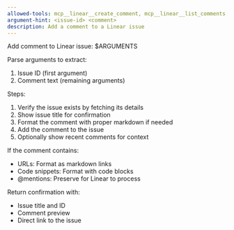 ```yaml
---
allowed-tools: mcp__linear__create_comment, mcp__linear__list_comments, mcp__linear__get_issue
argument-hint: <issue-id> <comment>
description: Add a comment to a Linear issue
---
```


Add comment to Linear issue: $ARGUMENTS

Parse arguments to extract:
1. Issue ID (first argument)
2. Comment text (remaining arguments)

Steps:
1. Verify the issue exists by fetching its details
2. Show issue title for confirmation
3. Format the comment with proper markdown if needed
4. Add the comment to the issue
5. Optionally show recent comments for context

If the comment contains:
- URLs: Format as markdown links
- Code snippets: Format with code blocks
- @mentions: Preserve for Linear to process

Return confirmation with:
- Issue title and ID
- Comment preview
- Direct link to the issue